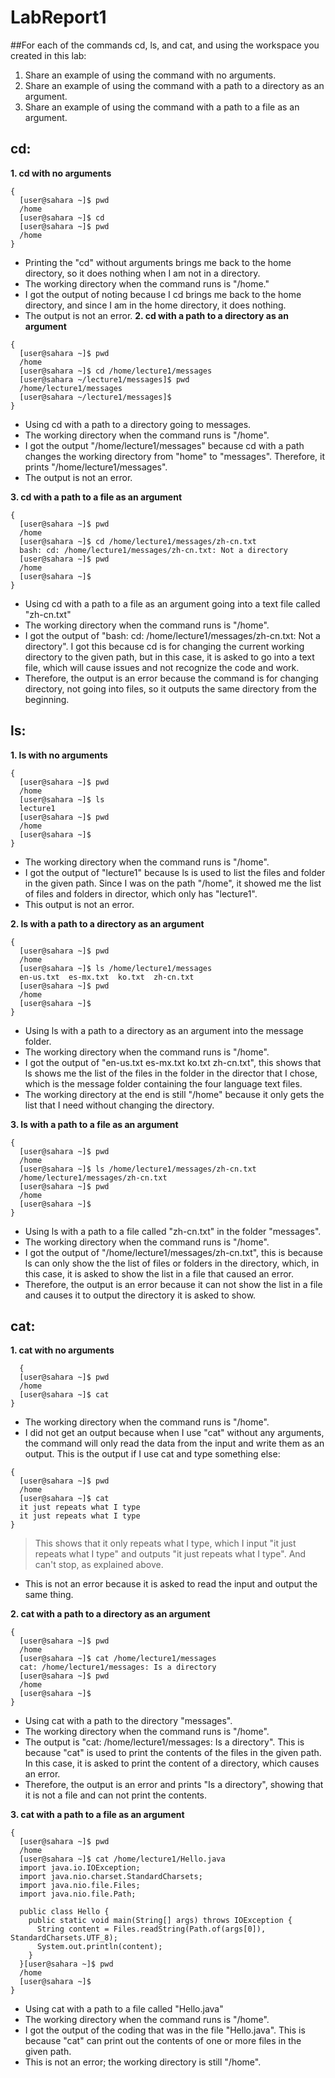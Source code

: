 # LabReport1
##For each of the commands cd, ls, and cat, and using the workspace you created in this lab:
1. Share an example of using the command with no arguments.
2. Share an example of using the command with a path to a directory as an argument.
3. Share an example of using the command with a path to a file as an argument.

## cd:
**1. cd with no arguments**
```
{
  [user@sahara ~]$ pwd
  /home
  [user@sahara ~]$ cd
  [user@sahara ~]$ pwd
  /home
}
```
- Printing the "cd" without arguments brings me back to the home directory, so it does nothing when I am not in a directory. 
- The working directory when the command runs is "/home."
- I got the output of noting because I cd brings me back to the home directory, and since I am in the home directory, it does nothing.
- The output is not an error.
**2. cd with a path to a directory as an argument**
```
{
  [user@sahara ~]$ pwd
  /home
  [user@sahara ~]$ cd /home/lecture1/messages
  [user@sahara ~/lecture1/messages]$ pwd
  /home/lecture1/messages
  [user@sahara ~/lecture1/messages]$ 
}
```
- Using cd with a path to a directory going to messages.
- The working directory when the command runs is "/home".
- I got the output "/home/lecture1/messages" because cd with a path changes the working directory from "home" to "messages". Therefore, it prints "/home/lecture1/messages".
- The output is not an error.

**3. cd with a path to a file as an argument**
```
{
  [user@sahara ~]$ pwd
  /home
  [user@sahara ~]$ cd /home/lecture1/messages/zh-cn.txt
  bash: cd: /home/lecture1/messages/zh-cn.txt: Not a directory
  [user@sahara ~]$ pwd
  /home
  [user@sahara ~]$ 
}
```
- Using cd with a path to a file as an argument going into a text file called "zh-cn.txt"
- The working directory when the command runs is "/home".
- I got the output of "bash: cd: /home/lecture1/messages/zh-cn.txt: Not a directory".  I got this because cd is for changing the current working directory  to the given path, but in this case, it is asked to go into a text file, which will cause issues and not recognize the code and work.
- Therefore, the output is an error because the command is for changing directory, not going into files, so it outputs the same directory from the beginning.

## ls:
**1. ls with no arguments**
```
{
  [user@sahara ~]$ pwd
  /home
  [user@sahara ~]$ ls
  lecture1
  [user@sahara ~]$ pwd
  /home
  [user@sahara ~]$ 
}
```
- The working directory when the command runs is "/home".
- I got the output of "lecture1" because ls is used to list the files and folder in the given path. Since I was on the path "/home", it showed me the list of files and folders in director, which only has "lecture1".
- This output is not an error.

**2. ls with a path to a directory as an argument**
```
{
  [user@sahara ~]$ pwd
  /home
  [user@sahara ~]$ ls /home/lecture1/messages
  en-us.txt  es-mx.txt  ko.txt  zh-cn.txt
  [user@sahara ~]$ pwd
  /home
  [user@sahara ~]$
}
```
- Using ls with a path to a directory as an argument into the message folder.
- The working directory when the command runs is "/home".
- I got the output of "en-us.txt  es-mx.txt  ko.txt  zh-cn.txt", this shows that ls shows me the list of the files in the folder in the director that I chose, which is the message folder containing the four language text files.
- The working directory at the end is still "/home" because it only gets the list that I need without changing the directory.

**3. ls with a path to a file as an argument**
```
{
  [user@sahara ~]$ pwd
  /home
  [user@sahara ~]$ ls /home/lecture1/messages/zh-cn.txt
  /home/lecture1/messages/zh-cn.txt
  [user@sahara ~]$ pwd
  /home
  [user@sahara ~]$ 
}
```
- Using ls with a path to a file called "zh-cn.txt" in the folder "messages".
- The working directory when the command runs is "/home".
- I got the output of "/home/lecture1/messages/zh-cn.txt", this is because ls can only show the the list of files or folders in the directory, which, in this case, it is asked to show the list in a file that caused an error.
- Therefore, the output is an error because it can not show the list in a file and causes it to output the directory it is asked to show.

## cat:
**1. cat with no arguments**
```
  {
  [user@sahara ~]$ pwd
  /home
  [user@sahara ~]$ cat
}
```
- The working directory when the command runs is "/home".
- I did not get an output because when I use "cat" without any arguments, the command will only read the data from the input and write them as an output.
This is the output if I use cat and type something else:
```
{
  [user@sahara ~]$ pwd
  /home
  [user@sahara ~]$ cat
  it just repeats what I type
  it just repeats what I type
}
```
> This shows that it only repeats what I type, which I input "it just repeats what I type" and outputs "it just repeats what I type". And can't stop, as explained above.
- This is not an error because it is asked to read the input and output the same thing.

**2. cat with a path to a directory as an argument**
```
{
  [user@sahara ~]$ pwd
  /home
  [user@sahara ~]$ cat /home/lecture1/messages
  cat: /home/lecture1/messages: Is a directory
  [user@sahara ~]$ pwd
  /home
  [user@sahara ~]$ 
}
```
- Using cat with a path to the directory "messages".
- The working directory when the command runs is "/home".
- The output is "cat: /home/lecture1/messages: Is a directory". This is because "cat" is used to print the contents of the files in the given path. In this case, it is asked to print the content of a directory, which causes an error.
- Therefore, the output is an error and prints "Is a directory", showing that it is not a file and can not print the contents.

**3. cat with a path to a file as an argument**
```
{
  [user@sahara ~]$ pwd
  /home
  [user@sahara ~]$ cat /home/lecture1/Hello.java
  import java.io.IOException;
  import java.nio.charset.StandardCharsets;
  import java.nio.file.Files;
  import java.nio.file.Path;
  
  public class Hello {
    public static void main(String[] args) throws IOException {
      String content = Files.readString(Path.of(args[0]), StandardCharsets.UTF_8);    
      System.out.println(content);
    }
  }[user@sahara ~]$ pwd
  /home
  [user@sahara ~]$ 
}
```
- Using cat with a path to a file called "Hello.java"
- The working directory when the command runs is "/home".
- I got the output of the coding that was in the file "Hello.java". This is because "cat" can print out the contents of one or more files in the given path.
- This is not an error; the working directory is still "/home".
